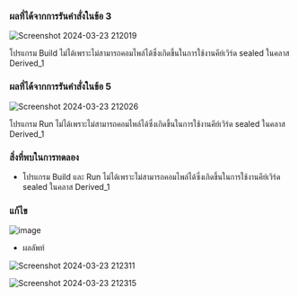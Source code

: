 ### ผลที่ได้จากการรันคำสั่งในข้อ 3

![Screenshot 2024-03-23 212019](https://github.com/KanyakornPuengmon/03376836-OOP-2566-Lab-11/assets/144195697/f00dacfd-dbf1-42d1-845b-06b28e73cc72)

โปรแกรม Build ไม่ได้เพราะไม่สามารถคอมไพล์ได้ซึ่งเกิดขึ้นในการใช้งานคีย์เวิร์ด sealed ในคลาส Derived_1

### ผลที่ได้จากการรันคำสั่งในข้อ 5

![Screenshot 2024-03-23 212026](https://github.com/KanyakornPuengmon/03376836-OOP-2566-Lab-11/assets/144195697/e35828fc-5056-48b7-a8da-bed963c7d0cc)

โปรแกรม Run ไม่ได้เพราะไม่สามารถคอมไพล์ได้ซึ่งเกิดขึ้นในการใช้งานคีย์เวิร์ด sealed ในคลาส Derived_1

### สิ่งที่พบในการทดลอง
- โปรแกรม Build และ Run ไม่ได้เพราะไม่สามารถคอมไพล์ได้ซึ่งเกิดขึ้นในการใช้งานคีย์เวิร์ด sealed ในคลาส Derived_1

### แก้ไข

![image](https://github.com/KanyakornPuengmon/03376836-OOP-2566-Lab-11/assets/144195697/f0bd21ab-fc0f-4bc1-8ba6-7db59a4e9147)


- ผลลัพท์

![Screenshot 2024-03-23 212311](https://github.com/KanyakornPuengmon/03376836-OOP-2566-Lab-11/assets/144195697/95cc04c7-e29b-4cb1-b5d9-a841fbe38d35)


![Screenshot 2024-03-23 212315](https://github.com/KanyakornPuengmon/03376836-OOP-2566-Lab-11/assets/144195697/2001b080-993a-4a51-9c50-dc8395ec806a)
